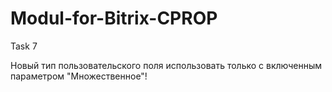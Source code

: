 # Modul-for-Bitrix-CPROP
Task 7

Новый тип пользовательского поля использовать только с включенным параметром "Множественное"!
